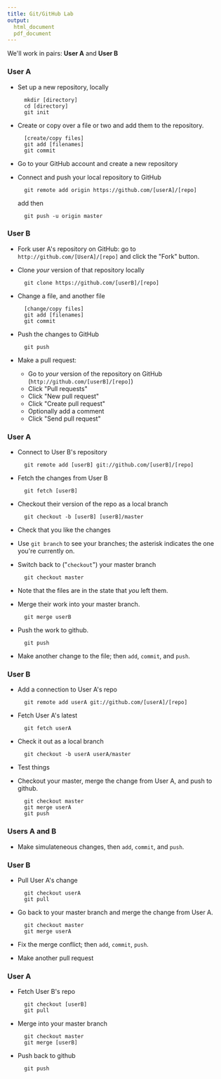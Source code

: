 ```yaml
---
title: Git/GitHub Lab
output:
  html_document
  pdf_document
---
```


We'll work in pairs: **User A** and **User B**

### User A

- Set up a new repository, locally

        mkdir [directory]
        cd [directory]
        git init

- Create or copy over a file or two and add them to the repository.

        [create/copy files]
        git add [filenames]
        git commit

- Go to your GitHub account and create a new repository

- Connect and push your local repository to GitHub

        git remote add origin https://github.com/[userA]/[repo]

  add then

        git push -u origin master

### User B

- Fork user A's repository on GitHub: go to
  `http://github.com/[UserA]/[repo]` and click the "Fork" button.

- Clone _your_ version of that repository locally

        git clone https://github.com/[userB]/[repo]

- Change a file, and another file

        [change/copy files]
        git add [filenames]
        git commit

- Push the changes to GitHub

        git push

- Make a pull request:

  - Go to _your_ version of the repository on GitHub
  (`http://github.com/[userB]/[repo]`)
  - Click "Pull requests"
  - Click "New pull request"
  - Click "Create pull request"
  - Optionally add a comment
  - Click "Send pull request"

### User A

- Connect to User B's repository

        git remote add [userB] git://github.com/[userB]/[repo]

- Fetch the changes from User B

        git fetch [userB]

- Checkout their version of the repo as a local branch

        git checkout -b [userB] [userB]/master

- Check that you like the changes

- Use `git branch` to see your branches; the asterisk indicates the
  one you're currently on.

- Switch back to ("`checkout`") your master branch

        git checkout master

- Note that the files are in the state that _you_ left them.

- Merge their work into your master branch.

        git merge userB

- Push the work to github.

        git push

- Make another change to the file; then `add`, `commit`, and `push`.

### User B

- Add a connection to User A's repo

        git remote add userA git://github.com/[userA]/[repo]

- Fetch User A's latest

        git fetch userA

- Check it out as a local branch

        git checkout -b userA userA/master

- Test things

- Checkout your master, merge the change from User A, and push to
  github.

        git checkout master
        git merge userA
        git push

### Users A and B

- Make simulateneous changes, then `add`, `commit`, and `push`.

### User B

- Pull User A's change

        git checkout userA
        git pull

- Go back to your master branch and merge the change from User A.

        git checkout master
        git merge userA

- Fix the merge conflict; then `add`, `commit`, `push`.

- Make another pull request

### User A

- Fetch User B's repo

        git checkout [userB]
        git pull

- Merge into your master branch

        git checkout master
        git merge [userB]

- Push back to github

        git push
